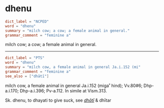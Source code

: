 # dhenu

``` toml
dict_label = "NCPED"
word = "dhenu"
summary = "milch cow; a cow; a female animal in general."
grammar_comment = "feminine a"
```

milch cow; a cow; a female animal in general.

--------------------

``` toml
dict_label = "PTS"
word = "dhenu"
summary = "milch cow, a female animal in general Ja.i.152 (mi"
grammar_comment = "feminine a"
see_also = ["dhātī"]
```

milch cow, a female animal in general Ja.i.152 (miga˚ hind); Vv.80#6; Dhp\-a.i.170; Dhp\-a.i.396; Pv\-a.112. In simile at Vism.313.

Sk. dhenu, to dhayati to give suck, see *[dhātī](dhātī.md)* & dhītar

